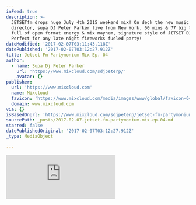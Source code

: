 ```yaml
---
inFeed: true
description: >-
  JETSETfm drops huge July 4th 2015 weekend mix! On deck the new music & mix
  director, supa DJ Peter Parker live from New York. 60 mins & 77 big tracks
  full of open format energy & mix mayhem, signature style of JETSET DJs!
  Perfect for any late night fireworks fueled party!
dateModified: '2017-02-07T03:11:43.118Z'
datePublished: '2017-02-07T03:12:27.912Z'
title: Jetset Fm Partymonium Mix Ep. 04
author:
  - name: Supa Dj Peter Parker
    url: 'https://www.mixcloud.com/sdjpeterp/'
    avatar: {}
publisher:
  url: 'https://www.mixcloud.com'
  name: Mixcloud
  favicon: 'https://www.mixcloud.com/media/images/www/global/favicon-64.png'
  domain: www.mixcloud.com
via: {}
isBasedOnUrl: 'https://www.mixcloud.com/sdjpeterp/jetset-fm-partymonium-mix-ep-04/'
sourcePath: _posts/2017-02-07-jetset-fm-partymonium-mix-ep-04.md
starred: false
datePublishedOriginal: '2017-02-07T03:12:27.912Z'
_type: MediaObject

---
```

<iframe src="https://cdn.embedly.com/widgets/media.html?src=https%3A%2F%2Fwww.mixcloud.com%2Fwidget%2Fiframe%2F%3Ffeed%3Dhttps%253A%252F%252Fwww.mixcloud.com%252Fsdjpeterp%252Fjetset-fm-partymonium-mix-ep-04%252F%26hide_cover%3D1&amp;url=https%3A%2F%2Fwww.mixcloud.com%2Fsdjpeterp%2Fjetset-fm-partymonium-mix-ep-04%2F&amp;image=https%3A%2F%2Fthumbnailer.mixcloud.com%2Funsafe%2F1200x628%2Ffilters%3Awatermark%28graphics%2Fplay-button-scaled.png%2C300%2C14%2C0%29%2Fextaudio%2Fa%2F9%2Fe%2F9%2Fee16-5f67-49a2-a207-aa17c5a654fe.jpg&amp;key=b7d04c9b404c499eba89ee7072e1c4f7&amp;type=text%2Fhtml&amp;schema=mixcloud" width="None" height="120" scrolling="no" frameborder="0" allowfullscreen="" style=""></iframe>